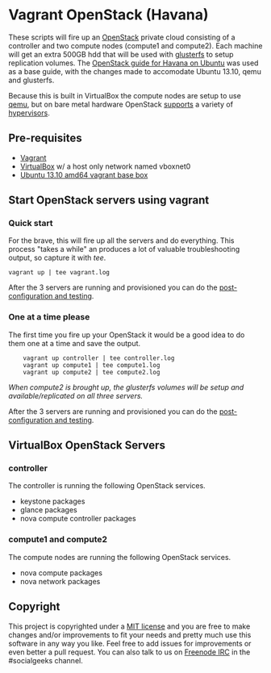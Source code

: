 # Vagrant OpenStack (Havana)  

These scripts will fire up an [OpenStack](http://www.openstack.org/software) private cloud consisting of a controller and two compute nodes (compute1 and compute2).  Each machine will get an extra 500GB hdd that will be used with [glusterfs](http://www.gluster.org/) to setup replication volumes.  The [OpenStack guide for Havana on Ubuntu](http://docs.openstack.org/havana/install-guide/install/apt/content/) was used as a base guide, with the changes made to accomodate Ubuntu 13.10, qemu and glusterfs.  

Because this is built in VirtualBox the compute nodes are setup to use [qemu](http://wiki.qemu.org/Main_Page), but on bare metal hardware OpenStack [supports](https://wiki.openstack.org/wiki/HypervisorSupportMatrix) a variety of [hypervisors](http://docs.openstack.org/havana/config-reference/content/section_compute-hypervisors.html).  

## Pre-requisites  

* [Vagrant](http://www.vagrantup.com/)  
* [VirtualBox](https://www.virtualbox.org/) w/ a host only network named vboxnet0  
* [Ubuntu 13.10 amd64 vagrant base box](docs/packer.md)  

## Start OpenStack servers using vagrant   

### Quick start  

For the brave, this will fire up all the servers and do everything.  This process "takes a while" an produces a lot of valuable troubleshooting output, so capture it with _tee_.  

	vagrant up | tee vagrant.log  

After the 3 servers are running and provisioned you can do the [post-configuration and testing](docs/post-configuration.md).  

### One at a time please  

The first time you fire up your OpenStack it would be a good idea to do them one at a time and save the output.  

        vagrant up controller | tee controller.log  
        vagrant up compute1 | tee compute1.log  
        vagrant up compute2 | tee compute2.log  

*When compute2 is brought up, the glusterfs volumes will be setup and available/replicated on all three servers.*  

After the 3 servers are running and provisioned you can do the [post-configuration and testing](docs/post-configuration.md).  

## VirtualBox OpenStack Servers  

### controller  

The controller is running the following OpenStack services.  

* keystone packages   
* glance packages   
* nova compute controller packages  

### compute1 and compute2  

The compute nodes are running the following OpenStack services.  

* nova compute packages  
* nova network packages   

## Copyright  

This project is copyrighted under a [MIT license](LICENSE) and you are free to make changes and/or improvements to fit your needs and pretty much use this software in any way you like. Feel free to add issues for improvements or even better a pull request.  You can also talk to us on [Freenode IRC](https://webchat.freenode.net/) in the #socialgeeks channel.  

